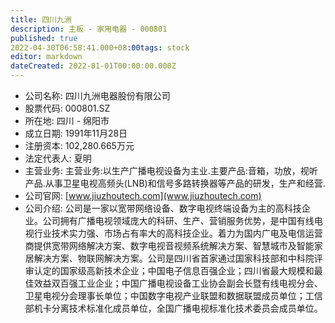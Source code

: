 ```yaml
---
title: 四川九洲
description: 主板 - 家用电器 - 000801
published: true
2022-04-30T06:58:41.000+08:00tags: stock
editor: markdown
dateCreated: 2022-01-01T00:00:00.000Z
---
```


- 公司名称: 四川九洲电器股份有限公司
- 股票代码: 000801.SZ
- 所在地: 四川 - 绵阳市
- 成立日期: 1991年11月28日
- 注册资本: 102,280.665万元
- 法定代表人: 夏明
- 主营业务: 主营业务:以生产广播电视设备为主业.主要产品:音箱，功放，视听产品.从事卫星电视高频头(LNB)和信号多路转换器等产品的研发，生产和经营.
- 公司官网: [www.jiuzhoutech.com](www.jiuzhoutech.com)
- 公司介绍: 公司是一家以宽带网络设备、数字电视终端设备为主的高科技企业。公司拥有广播电视领域庞大的科研、生产、营销服务优势，是中国有线电视行业技术实力强、市场占有率大的高科技企业。着力为国内广电及电信运营商提供宽带网络解决方案、数字电视音视频系统解决方案、智慧城市及智能家居解决方案、物联网解决方案。公司是四川省首家通过国家科技部和中科院评审认定的国家级高新技术企业；中国电子信息百强企业；四川省最大规模和最佳效益双百强工业企业；中国广播电视设备工业协会副会长暨有线电视分会、卫星电视分会理事长单位；中国数字电视产业联盟和数据联盟成员单位；工信部机卡分离技术标准化成员单位，全国广播电视标准化技术委员会成员单位。


